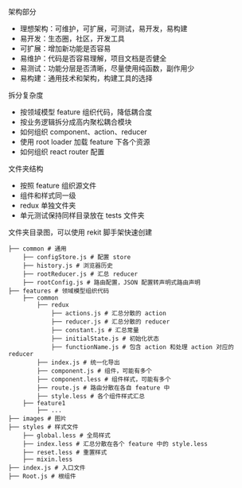 架构部分
* 理想架构：可维护，可扩展，可测试，易开发，易构建
* 易开发：生态圈，社区，开发工具
* 可扩展：增加新功能是否容易
* 易维护：代码是否容易理解，项目文档是否健全
* 易测试：功能分层是否清晰，尽量使用纯函数，副作用少
* 易构建：通用技术和架构，构建工具的选择

拆分复杂度
* 按领域模型 feature 组织代码，降低耦合度
* 按业务逻辑拆分成高内聚松耦合模块
* 如何组织 component、action、reducer
* 使用 root loader 加载 feature 下各个资源
* 如何组织 react router 配置

文件夹结构
* 按照 feature 组织源文件
* 组件和样式同一级
* redux 单独文件夹
* 单元测试保持同样目录放在 tests 文件夹

文件夹目录图，可以使用 rekit 脚手架快速创建
```shell
├── common # 通用
    ├── configStore.js # 配置 store
    ├── history.js # 浏览器历史
    ├── rootReducer.js # 汇总 reducer
    ├── rootConfig.js # 路由配置，JSON 配置转声明式路由声明
├── features # 领域模型组织代码
    ├── common
        ├── redux
            ├── actions.js # 汇总分散的 action
            ├── reducer.js # 汇总分散的 reducer
            ├── constant.js # 汇总常量
            ├── initialState.js # 初始化状态
            ├── functionName.js # 包含 action 和处理 action 对应的 reducer
        ├── index.js # 统一化导出
        ├── component.js # 组件，可能有多个
        ├── component.less # 组件样式，可能有多个
        ├── route.js # 路由分散在各自 feature 中
        ├── style.less # 各个组件样式汇总
    ├── feature1
        ├── ...
├── images # 图片
├── styles # 样式文件
    ├── global.less # 全局样式
    ├── index.less # 汇总分散在各个 feature 中的 style.less
    ├── reset.less # 重置样式
    ├── mixin.less
├── index.js # 入口文件
├── Root.js # 根组件
```